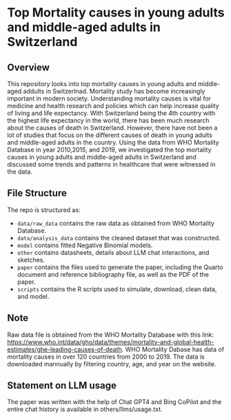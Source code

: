 # Top Mortality causes in young adults and middle-aged adults in Switzerland

## Overview

This repository looks into top mortality causes in young adults and middle- aged addults in Switzerlnad. Mortality study has become increasingly important in modern society. Understanding mortality causes is vital for medicine and health research and policies which can help increase quality of living and life expectancy. With Switzerland being the 4th country with the highest life expectancy in the world, there has been much research about the causes of death in Switzerland. However, there have not been a lot of studies that focus on the different causes of death in young adults and middle-aged adults in the country. Using the data from WHO Mortality Database in year 2010,2015, and 2019, we investigated the top mortality causes in young adults and middle-aged adults in Switzerland and discussed some trends and patterns in healthcare that were witnessed in the data.


## File Structure

The repo is structured as:

-   `data/raw_data` contains the raw data as obtained from WHO Mortality Database.
-   `data/analysis_data` contains the cleaned dataset that was constructed.
-   `model` contains fitted Negative Binomial models. 
-   `other` contains datasheets, details about LLM chat interactions, and sketches.
-   `paper` contains the files used to generate the paper, including the Quarto document and reference bibliography file, as well as the PDF of the paper. 
-   `scripts` contains the R scripts used to simulate, download, clean data, and model.

## Note
Raw data file is obtained from the WHO Mortality Database with this link: https://www.who.int/data/gho/data/themes/mortality-and-global-health-estimates/ghe-leading-causes-of-death. WHO Mortality Dabase has data of mortality causes in over 120 countries from 2000 to 2019. The data is downloaded mannually by filtering country, age, and year on the website. 

## Statement on LLM usage

The paper was written with the help of Chat GPT4 and Bing CoPilot and the entire chat history is available in others/llms/usage.txt.

